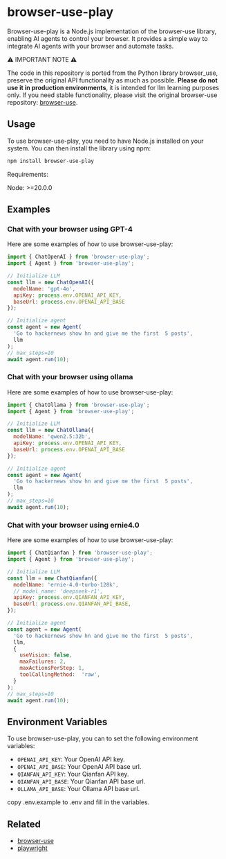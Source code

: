 browser-use-play
====

Browser-use-play is a Node.js implementation of the browser-use library, enabling AI agents to control your browser. It provides a simple way to integrate AI agents with your browser and automate tasks.

⚠️ IMPORTANT NOTE ⚠️

The code in this repository is ported from the Python library browser_use, preserve the original API functionality as much as possible. **Please do not use it in production environments**, it is intended for llm learning purposes only.
If you need stable functionality, please visit the original browser-use repository:  [browser-use](https://github.com/browser-use/browser-use).


## Usage
To use browser-use-play, you need to have Node.js installed on your system. You can then install the library using npm:
```bash
npm install browser-use-play
```
Requirements:

Node: >=20.0.0

## Examples

### Chat with your browser using GPT-4
Here are some examples of how to use browser-use-play:
```javascript
import { ChatOpenAI } from 'browser-use-play';
import { Agent } from 'browser-use-play';

// Initialize LLM
const llm = new ChatOpenAI({
  modelName: 'gpt-4o',
  apiKey: process.env.OPENAI_API_KEY,
  baseUrl: process.env.OPENAI_API_BASE
});

// Initialize agent
const agent = new Agent(
  'Go to hackernews show hn and give me the first  5 posts',
  llm
);
// max_steps=10
await agent.run(10);
```

### Chat with your browser using ollama
Here are some examples of how to use browser-use-play:
```javascript
import { ChatOllama } from 'browser-use-play';
import { Agent } from 'browser-use-play';

// Initialize LLM
const llm = new ChatOllama({
  modelName: 'qwen2.5:32b',
  apiKey: process.env.OPENAI_API_KEY,
  baseUrl: process.env.OPENAI_API_BASE
});

// Initialize agent
const agent = new Agent(
  'Go to hackernews show hn and give me the first  5 posts',
  llm
);
// max_steps=10
await agent.run(10);
```

### Chat with your browser using ernie4.0
Here are some examples of how to use browser-use-play:
```javascript
import { ChatQianfan } from 'browser-use-play';
import { Agent } from 'browser-use-play';

// Initialize LLM
const llm = new ChatQianfan({
  modelName: 'ernie-4.0-turbo-128k',
  // model_name: 'deepseek-r1',
  apiKey: process.env.QIANFAN_API_KEY,
  baseUrl: process.env.QIANFAN_API_BASE,
});

// Initialize agent
const agent = new Agent(
  'Go to hackernews show hn and give me the first  5 posts',
  llm,
  {
    useVision: false,
    maxFailures: 2,
    maxActionsPerStep: 1,
    toolCallingMethod:  'raw',
  }
);
// max_steps=10
await agent.run(10);
```

## Environment Variables
To use browser-use-play, you can to set the following environment variables:
- `OPENAI_API_KEY`: Your OpenAI API key.
- `OPENAI_API_BASE`: Your OpenAI API base url.
- `QIANFAN_API_KEY`: Your Qianfan API key.
- `QIANFAN_API_BASE`: Your Qianfan API base url.
- `OLLAMA_API_BASE`: Your Ollama API base url.

copy .env.example to .env and fill in the variables.

## Related
- [browser-use](https://github.com/browser-use/browser-use)
- [playwright](https://github.com/microsoft/playwright)
